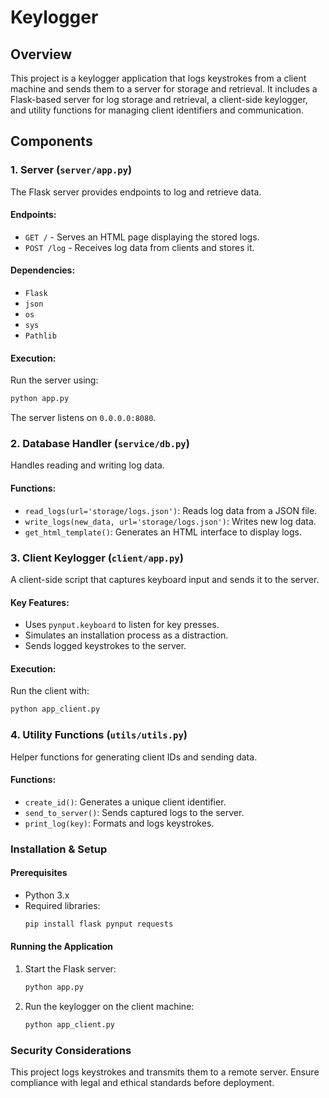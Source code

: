 # Keylogger

## Overview
This project is a keylogger application that logs keystrokes from a client machine and sends them to a server for storage and retrieval. It includes a Flask-based server for log storage and retrieval, a client-side keylogger, and utility functions for managing client identifiers and communication.

## Components

### 1. Server (`server/app.py`)
The Flask server provides endpoints to log and retrieve data.

#### Endpoints:
- `GET /` - Serves an HTML page displaying the stored logs.
- `POST /log` - Receives log data from clients and stores it.

#### Dependencies:
- `Flask`
- `json`
- `os`
- `sys`
- `Pathlib`

#### Execution:
Run the server using:
```sh
python app.py
```
The server listens on `0.0.0.0:8080`.

### 2. Database Handler (`service/db.py`)
Handles reading and writing log data.

#### Functions:
- `read_logs(url='storage/logs.json')`: Reads log data from a JSON file.
- `write_logs(new_data, url='storage/logs.json')`: Writes new log data.
- `get_html_template()`: Generates an HTML interface to display logs.

### 3. Client Keylogger (`client/app.py`)
A client-side script that captures keyboard input and sends it to the server.

#### Key Features:
- Uses `pynput.keyboard` to listen for key presses.
- Simulates an installation process as a distraction.
- Sends logged keystrokes to the server.

#### Execution:
Run the client with:
```sh
python app_client.py
```

### 4. Utility Functions (`utils/utils.py`)
Helper functions for generating client IDs and sending data.

#### Functions:
- `create_id()`: Generates a unique client identifier.
- `send_to_server()`: Sends captured logs to the server.
- `print_log(key)`: Formats and logs keystrokes.

### Installation & Setup
#### Prerequisites
- Python 3.x
- Required libraries:
  ```sh
  pip install flask pynput requests
  ```

#### Running the Application
1. Start the Flask server:
   ```sh
   python app.py
   ```
2. Run the keylogger on the client machine:
   ```sh
   python app_client.py
   ```

### Security Considerations
This project logs keystrokes and transmits them to a remote server. Ensure compliance with legal and ethical standards before deployment.